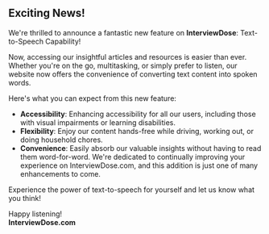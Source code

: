 ## Exciting News!

We're thrilled to announce a fantastic new feature on **InterviewDose**: Text-to-Speech Capability!

Now, accessing our insightful articles and resources is easier than ever. Whether you're on the go, multitasking, or simply prefer to listen, our website now offers the convenience of converting text content into spoken words.

Here's what you can expect from this new feature:

* **Accessibility**: Enhancing accessibility for all our users, including those with visual impairments or learning disabilities.
* **Flexibility**: Enjoy our content hands-free while driving, working out, or doing household chores.
* **Convenience**: Easily absorb our valuable insights without having to read them word-for-word.
We're dedicated to continually improving your experience on InterviewDose.com, and this addition is just one of many enhancements to come.

Experience the power of text-to-speech for yourself and let us know what you think!

Happy listening!  
**InterviewDose.com**
